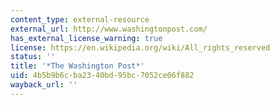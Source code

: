 ```yaml
---
content_type: external-resource
external_url: http://www.washingtonpost.com/
has_external_license_warning: true
license: https://en.wikipedia.org/wiki/All_rights_reserved
status: ''
title: '*The Washington Post*'
uid: 4b5b9b6c-ba23-40bd-95bc-7052ce06f882
wayback_url: ''
---
```

